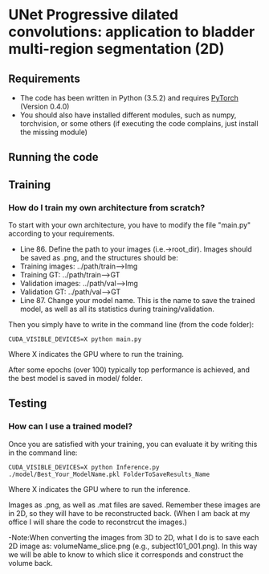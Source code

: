 # UNet Progressive dilated convolutions: application to bladder multi-region segmentation (2D)


## Requirements

- The code has been written in Python (3.5.2) and requires [PyTorch](https://pytorch.org) (Version 0.4.0)
- You should also have installed different modules, such as numpy, torchvision, or some others (if executing the code complains, just install the missing module)
## Running the code

## Training

### How do I train my own architecture from scratch?

To start with your own architecture, you have to modify the file "main.py" according to your requirements.

- Line 86. Define the path to your images (i.e.->root_dir). Images should be saved as .png, and the structures should be:
 - Training images: ../path/train-->Img
 - Training GT: ../path/train-->GT
 - Validation images: ../path/val-->Img
 - Validation GT: ../path/val-->GT
- Line 87. Change your model name. This is the name to save the trained model, as well as all its statistics during training/validation.


Then you simply have to write in the command line (from the code folder):

```
CUDA_VISIBLE_DEVICES=X python main.py
```

Where X indicates the GPU where to run the training.

After some epochs (over 100) typically top performance is achieved, and the best model is saved in model/ folder.


## Testing

### How can I use a trained model?

Once you are satisfied with your training, you can evaluate it by writing this in the command line:

```
CUDA_VISIBLE_DEVICES=X python Inference.py ./model/Best_Your_ModelName.pkl FolderToSaveResults_Name
```
Where X indicates the GPU where to run the inference.

Images as .png, as well as .mat files are saved. Remember these images are in 2D, so they will have to be reconstructed back. (When I am back at my office I will share the code to reconstrcut the images.)

-Note:When converting the images from 3D to 2D, what I do is to save each 2D image as: volumeName_slice.png (e.g., subject101_001.png). In this way we will be able to know to which slice it corresponds and construct the volume back.

